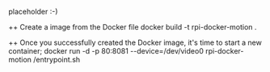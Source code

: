 placeholder :-)

++ Create a image from the Docker file
docker build -t rpi-docker-motion .

++ Once you successfully created the Docker image, it's time to start a new container;
docker run -d -p 80:8081 --device=/dev/video0 rpi-docker-motion /entrypoint.sh
